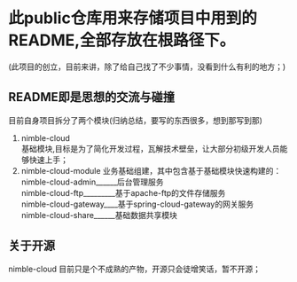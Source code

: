 此public仓库用来存储项目中用到的README,全部存放在根路径下。
======
(此项目的创立，目前来讲，除了给自己找了不少事情，没看到什么有利的地方；)
## README即是思想的交流与碰撞
目前自身项目拆分了两个模块(归纳总结，要写的东西很多，想到那写到那)
1. nimble-cloud  
基础模块,目标是为了简化开发过程，瓦解技术壁垒，让大部分初级开发人员能够快速上手；
2. nimble-cloud-module 
业务基础组建，其中包含基于基础模块快速构建的：  
nimble-cloud-admin______后台管理服务  
nimble-cloud-ftp_________基于apache-ftp的文件存储服务  
nimble-cloud-gateway____基于spring-cloud-gateway的网关服务  
nimble-cloud-share______基础数据共享模块  

## 关于开源
nimble-cloud 目前只是个不成熟的产物，开源只会徒增笑话，暂不开源；